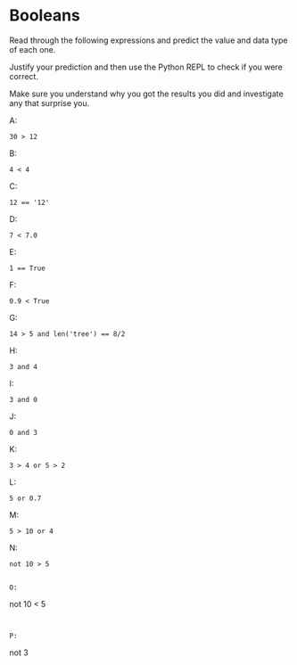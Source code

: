 # Booleans

Read through the following expressions and predict the value and data type of each one.

Justify your prediction and then use the Python REPL to check if you were correct.

Make sure you understand why you got the results you did and investigate any that surprise you.

A: 
```
30 > 12
```


B: 
```
4 < 4
```


C: 
```
12 == '12'
```


D: 
```
7 < 7.0
```


E: 
```
1 == True
```


F: 
```
0.9 < True
```


G: 
```
14 > 5 and len('tree') == 8/2
```


H:
```
3 and 4
```


I:
```
3 and 0
```


J:
```
0 and 3
```


K:
```
3 > 4 or 5 > 2
```


L: 
```
5 or 0.7
```


M: 
```
5 > 10 or 4
```


N:
```
not 10 > 5


O:
```
not 10 < 5
```


P:
```
not 3
```